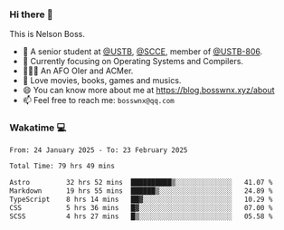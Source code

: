 ### Hi there 👋

<!--
**bosswnx/bosswnx** is a ✨ _special_ ✨ repository because its `README.md` (this file) appears on your GitHub profile.

Here are some ideas to get you started:

- 🔭 I’m currently working on ...
- 🌱 I’m currently learning ...
- 👯 I’m looking to collaborate on ...
- 🤔 I’m looking for help with ...
- 💬 Ask me about ...
- 📫 How to reach me: ...
- 😄 Pronouns: ...
- ⚡ Fun fact: ...
-->

This is Nelson Boss.

- 🏫 A senior student at [@USTB](https://www.ustb.edu.cn/), [@SCCE](https://scce.ustb.edu.cn/), member of [@USTB-806](https://ustb-806.github.io/).
- 🌱 Currently focusing on Operating Systems and Compilers.
- 🧑🏻‍💻 An AFO OIer and ACMer.
- 🥰 Love movies, books, games and musics.
- 😄 You can know more about me at https://blog.bosswnx.xyz/about
- 📫 Feel free to reach me: `bosswnx@qq.com`

### Wakatime 💻

<!--START_SECTION:waka-->

```txt
From: 24 January 2025 - To: 23 February 2025

Total Time: 79 hrs 49 mins

Astro         32 hrs 52 mins  ██████████▒░░░░░░░░░░░░░░   41.07 %
Markdown      19 hrs 55 mins  ██████▒░░░░░░░░░░░░░░░░░░   24.89 %
TypeScript    8 hrs 14 mins   ██▓░░░░░░░░░░░░░░░░░░░░░░   10.29 %
CSS           5 hrs 36 mins   █▓░░░░░░░░░░░░░░░░░░░░░░░   07.00 %
SCSS          4 hrs 27 mins   █▒░░░░░░░░░░░░░░░░░░░░░░░   05.58 %
```

<!--END_SECTION:waka-->
